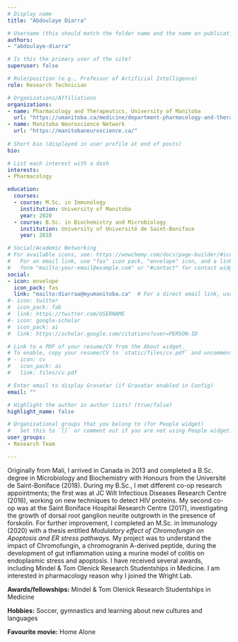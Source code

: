 ```yaml
---
# Display name
title: "Abdoulaye Diarra"

# Username (this should match the folder name and the name on publications)
authors:
- "abdoulaye-diarra"

# Is this the primary user of the site?
superuser: false

# Role/position (e.g., Professor of Artificial Intelligence)
role: Research Technician

# Organizations/Affiliations
organizations:
- name: Pharmacology and Therapeutics, University of Manitoba
  url: "https://umanitoba.ca/medicine/department-pharmacology-and-therapeutics"
- name: Manitoba Neuroscience Network
  url: "https://manitobaneuroscience.ca/"
  
# Short bio (displayed in user profile at end of posts)
bio: 

# List each interest with a dash
interests:
- Pharmacology

education:
  courses:
  - course: M.Sc. in Immunology
    institution: University of Manitoba
    year: 2020
  - course: B.Sc. in Biochemistry and Microbiology
    institution: University of Université de Saint-Boniface
    year: 2018

# Social/Academic Networking
# For available icons, see: https://wowchemy.com/docs/page-builder/#icons
#   For an email link, use "fas" icon pack, "envelope" icon, and a link in the
#   form "mailto:your-email@example.com" or "#contact" for contact widget.
social:
- icon: envelope
  icon_pack: fas
  link: "mailto:diarraa@myumanitoba.ca"  # For a direct email link, use "mailto:test@example.org".
#- icon: twitter
#  icon_pack: fab
#  link: https://twitter.com/USERNAME
#- icon: google-scholar
#  icon_pack: ai
#  link: https://scholar.google.com/citations?user=PERSON-ID

# Link to a PDF of your resume/CV from the About widget.
# To enable, copy your resume/CV to `static/files/cv.pdf` and uncomment the lines below.
# - icon: cv
#   icon_pack: ai
#   link: files/cv.pdf

# Enter email to display Gravatar (if Gravatar enabled in Config)
email: ""

# Highlight the author in author lists? (true/false)
highlight_name: false

# Organizational groups that you belong to (for People widget)
#   Set this to `[]` or comment out if you are not using People widget.
user_groups:
- Research Team

---
```

Originally from Mali, I arrived in Canada in 2013 and completed a B.Sc. degree in Microbiology and Biochemistry with Honours from the Université de Saint-Boniface (2018). During my B.Sc., I met different co-op research appointments; the first was at JC Wilt Infectious Diseases Research Centre (2016), working on new techniques to detect HIV proteins. My second co-op was at the Saint Boniface Hospital Research Centre (2017), investigating the growth of dorsal root ganglion neurite outgrowth in the presence of forskolin. For further improvement, I completed an M.Sc. in Immunology (2020) with a thesis entitled *Modulatory effect of Chromofungin on Apoptosis and ER stress pathways.* My project was to understand the impact of Chromofungin, a chromogranin A-derived peptide, during the development of gut inflammation using a murine model of colitis on endoplasmic stress and apoptosis. I have received several awards, including Mindel & Tom Olenick Research Studentships in Medicine. I am interested in pharmacology reason why I joined the Wright Lab.

**Awards/fellowships:** Mindel & Tom Olenick Research Studentships in Medicine

**Hobbies:** Soccer, gymnastics and learning about new cultures and languages

**Favourite movie:** Home Alone
